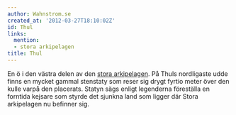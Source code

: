 ```yaml
---
author: Wahnstrom.se
created_at: '2012-03-27T18:10:02Z'
id: Thul
links:
  mention:
  - stora arkipelagen
title: Thul
---
```


En ö i den västra delen av den [stora arkipelagen]. På Thuls nordligaste udde finns en mycket gammal
stenstaty som reser sig drygt fyrtio meter över den kulle varpå den placerats. Statyn sägs enligt
legenderna föreställa en forntida kejsare som styrde det sjunkna land som ligger där Stora
arkipelagen nu befinner sig.

  [stora arkipelagen]: stora_arkipelagen